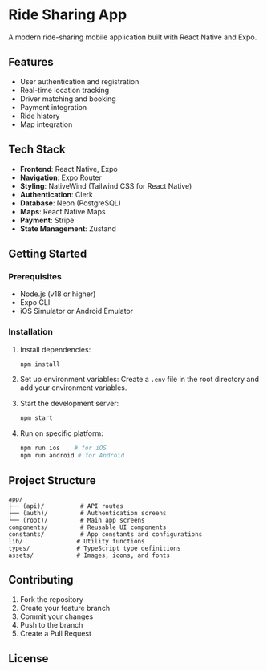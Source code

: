 # Ride Sharing App

A modern ride-sharing mobile application built with React Native and Expo.

## Features

- User authentication and registration
- Real-time location tracking
- Driver matching and booking
- Payment integration
- Ride history
- Map integration

## Tech Stack

- **Frontend**: React Native, Expo
- **Navigation**: Expo Router
- **Styling**: NativeWind (Tailwind CSS for React Native)
- **Authentication**: Clerk
- **Database**: Neon (PostgreSQL)
- **Maps**: React Native Maps
- **Payment**: Stripe
- **State Management**: Zustand

## Getting Started

### Prerequisites

- Node.js (v18 or higher)
- Expo CLI
- iOS Simulator or Android Emulator

### Installation

1. Install dependencies:

   ```bash
   npm install
   ```

2. Set up environment variables:
   Create a `.env` file in the root directory and add your environment variables.

3. Start the development server:

   ```bash
   npm start
   ```

4. Run on specific platform:

   ```bash
   npm run ios    # for iOS
   npm run android # for Android
   ```

## Project Structure

```text
app/
├── (api)/          # API routes
├── (auth)/         # Authentication screens
└── (root)/         # Main app screens
components/         # Reusable UI components
constants/          # App constants and configurations
lib/               # Utility functions
types/             # TypeScript type definitions
assets/            # Images, icons, and fonts
```

## Contributing

1. Fork the repository
2. Create your feature branch
3. Commit your changes
4. Push to the branch
5. Create a Pull Request

## License
